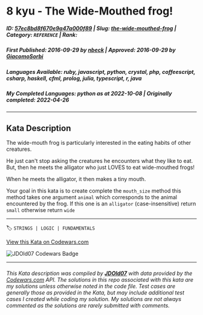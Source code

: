 # 8 kyu - The Wide-Mouthed frog! 

##### **ID**: [57ec8bd8f670e9a47a000f89](https://www.codewars.com/kata/57ec8bd8f670e9a47a000f89) | **Slug**: [the-wide-mouthed-frog](https://www.codewars.com/kata/57ec8bd8f670e9a47a000f89) | **Category**: `REFERENCE` | **Rank**: <span style="color:white">8 kyu</span>

##### **First Published**: 2016-09-29 ***by*** [nbeck](https://www.codewars.com/users/nbeck) | **Approved**: 2016-09-29 ***by*** [GiacomoSorbi](https://www.codewars.com/users/GiacomoSorbi)

##### **Languages Available**: ruby, javascript, python, crystal, php, coffeescript, csharp, haskell, cfml, prolog, julia, typescript, r, java

##### **My Completed Languages**: python ***as at*** 2022-10-08 | **Originally completed**: 2022-04-26

---

## Kata Description


The wide-mouth frog is particularly interested in the eating habits of other creatures.



He just can't stop asking the creatures he encounters what they like to eat. But, then he meets the alligator who just LOVES to eat wide-mouthed frogs!



When he meets the alligator, it then makes a tiny mouth.



Your goal in this kata is to create complete the `mouth_size` method this method takes one argument `animal` which corresponds to the animal encountered by the frog. If this one is an `alligator` (case-insensitive) return `small` otherwise return `wide`

---


🏷 `STRINGS | LOGIC | FUNDAMENTALS`


[View this Kata on Codewars.com](https://www.codewars.com/kata/57ec8bd8f670e9a47a000f89)

![](https://www.codewars.com/users/jdold07/badges/large "JDOld07 Codewars Badge")

---

###### *This Kata description was compiled by [**JDOld07**](https://tpstech.dev) with data provided by the [Codewars.com](https://www.codewars.com) API.  The solutions in this repo associated with this kata are my solutions unless otherwise noted in the code file.  Test cases are generally those as provided in the Kata, but may include additional test cases I created while coding my solution.  My solutions are not always commented as the solutions are rarely submitted with comments.*

